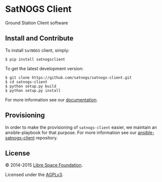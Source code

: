 # SatNOGS Client

Ground Station Client software

## Install and Contribute
To install ``SatNOGS`` client, simply:

```
$ pip install satnogsclient
```

To get the latest development version:

```
$ git clone https://github.com/satnogs/satnogs-client.git
$ cd satnogs-client
$ python setup.py build
$ python setup.py install
```

For more information see our [documentation](http://docs.satnogs.org/client/).

## Provisioning
In order to make the provisioning of ``satnogs-client`` easier, we maintain an ansible-playbook for that purpose.
For more information see our [ansible-satnogs-client](https://github.com/satnogs/satnogs-client-ansible) repository.

## License

&copy; 2014-2015 [Libre Space Foundation](http://librespacefoundation.org).

Licensed under the [AGPLv3](LICENSE).
